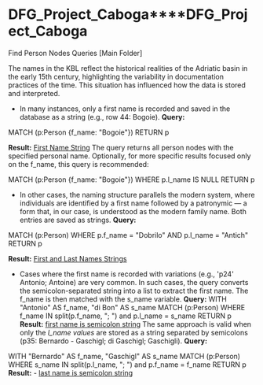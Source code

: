 # DFG_Project_Caboga****DFG_Project_Caboga

Find Person Nodes Queries [Main Folder]

The names in the KBL reflect the historical realities of the Adriatic basin in the early 15th century, highlighting the variability in documentation practices of the time. This situation has influenced how the data is stored and interpreted.

  - In many instances, only a first name is recorded and saved in the database as a string (e.g., row 44: Bogoie).
**Query:**

MATCH (p:Person {f_name: "Bogoie"})
RETURN p

**Result:** [First Name String](https://github.com/VladaAlek/dfg_project_caboga/blob/main/Find%20Person%20Nodes%20Queries/First%20Name%20String.json)
The query returns all person nodes with the specified personal name.
Optionally, for more specific results focused only on the f_name, this query is recommended:

MATCH (p:Person {f_name: "Bogoie"})
WHERE p.l_name IS NULL
RETURN p

   - In other cases, the naming structure parallels the modern system, where individuals are identified by a first name followed by a patronymic — a form that, in our case, is understood as the modern family name. Both entries are saved as strings.
**Query:**

MATCH (p:Person)
WHERE p.f_name = "Dobrilo" AND p.l_name = "Antich"
RETURN p

**Result:** [First and Last Names Strings](https://github.com/VladaAlek/dfg_project_caboga/blob/main/Find%20Person%20Nodes%20Queries/first%20and%20last%20names%20are%20strings.json "First and Last Names Strings")

- Cases where the first name is recorded with variations (e.g., 'p24' Antonio; Antoine) are very common. In such cases, the query converts the semicolon-separated string into a list to extract the first name. The f_name is then matched with the s_name variable.
**Query:**
WITH "Antonio" AS f_name, "di Bon" AS s_name
MATCH (p:Person)
WHERE f_name IN split(p.f_name, "; ") and p.l_name = s_name
RETURN p
**Result:** [first name is semicolon string](https://github.com/VladaAlek/dfg_project_caboga/blob/main/Find%20Person%20Nodes%20Queries/first%20name%20is%20semicolon%20string.json)
The same approach is valid when only the *l_name values* are stored as a string separated by semicolons (p35: Bernardo - Gaschigl; di Gaschigl; Gaschigli).
**Query:**
  
WITH "Bernardo" AS f_name, "Gaschigl" AS s_name
MATCH (p:Person)
WHERE s_name IN split(p.l_name, "; ") and p.f_name = f_name
RETURN p
**Result:** - [last name is semicolon string](https://github.com/VladaAlek/dfg_project_caboga/blob/main/Find%20Person%20Nodes%20Queries/last%20name%20is%20semicolon%20string.json "last name is semicolon string")
